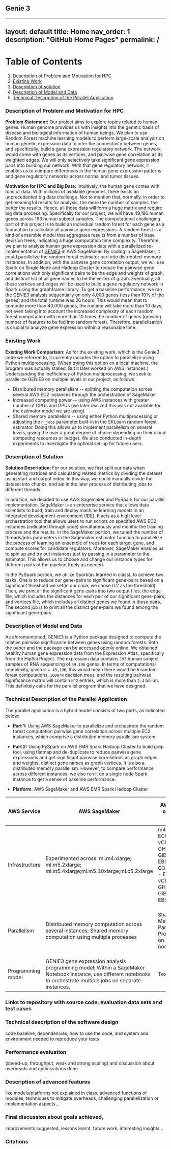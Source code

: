 ## Genie 3

---
layout: default
title: Home
nav_order: 1
description: "GitHub Home Pages"
permalink: /
---


# Table of Contents
1. [Description of Problem and Motivation for HPC](#introduction)
2. [Existing Work](#existing)
3. [Description of solution](#sol)
4. [Description of Model and Data](#model)
5. [Technical Description of the Parallel Application](#para)




### Description of Problem and Motivation for HPC <a name="introduction"></a>

**Problem Statement:**
Our project aims to explore topics related to human genes. Human genome provides us with insights into the genetic basis of disease and biological information of human beings. We plan to use Random Forest machine learning models to perform large-scale analysis on human genetic expression data to infer the connectivity between genes, and specifically, build a gene expression regulatory network. The network would come with genes as its vertices, and pairwise gene correlation as its weighted edges. We will only selectively take significant gene expression pairs into building our network. With that gene regulatory network, it enables us to compare differences in the human gene expression patterns and gene regulatory networks across normal and tumor tissues. 


**Motivation for HPC and Big Data:**
Intuitively, the human gene comes with tons of data. With millions of available genomes, there exists an unprecedented big data challenge. Not to mention that, normally, in order to get meaningful results for analysis, the more the number of samples, the better the results. Hence, all those data will form a huge matrix and require big data processing.
Specifically for our project, we will have 49,196 human genes across 193 human subject samples. The computational challenging part of this project is to build an individual random forest for each gene as a foundation to calculate all pairwise gene expressions. A random forest is a kind of ensemble model that aggregates results from a number of base decision trees, indicating a huge computation time complexity. 
Therefore, we plan to analyze human gene expression data with a parallelized re-implementation of [GENIE3](https://github.com/vahuynh/GENIE3) in AWS SageMaker. By coding in SageMaker, it could parallelize the random forest estimator part into distributed-memory instances. 
In addition, with the pairwise gene correlation output, we will use Spark on Single Node and Hadoop Cluster to reduce the pairwise gene correlations with only significant pairs to be the edge and weights of graph, and distinct list of all gene names to be the vertex of graph. Eventually, all these vertices and edges will be used to build a gene regulatory network in Spark using the graphframe library.
To get a baseline performance, we ran the GENIE3 analysis sequentially on only 4,000 genes (less than 10% of the genes) and the total runtime was 26 hours. This would mean that to compute more than 40,000 genes, the runtime will take more than 10 days, not even taking into account the increased complexity of each random forest computation with more than 10 times the number of genes (growing number of features to be fed into random forest). Therefore, parallelization is crucial to analyze gene expression within a reasonable time.

### Existing Work <a name="existing"></a>

 
**Existing Work Comparison:**
As for the existing work, which is the Genie3 code we referred to, it currently includes the option to parallelize using Python multiprocessing. (When trying this option on a local machine, the program was actually stalled. But it later worked on AWS instances.) Understanding the inefficiency of Python multiprocessing, we seek to parallelize GENIE3 on multiple levels in our project, as follows:
* Distributed memory parallelism -- splitting the computation across several AWS EC2 instances through the orchestration of SageMaker
* Increased computing power -- using AWS instances with greater number of CPUs and GPUs (we later realized this was not available for the estimator model we are using)
* Shared memory parallelism -- using either Python multiprocessing or adjusting the `n_jobs` parameter built-in in the SKLearn random forest estimator.
Doing this allows us to implement parallelism on several levels, giving the user a great degree of choice depending on their cloud computing resources or budget. We also conducted in-depth experiments to investigate the optimal set-up for future users.


### Description of Solution <a name="sol"></a>

**Solution Description:**
For our solution, we first split our data when generating matrices and calculating related metrics by dividing the dataset using start and output index. In this way, we could manually divide the dataset into chunks, and aid in the later process of distributing jobs to different threads. 
 
In addition, we decided to use AWS Sagemaker and PySpark for our parallel implementation. 
SageMaker is an enterprise service that allows data scientists to build, train and deploy machine learning models in an integrated development environment (IDE). It acts as a high level orchestration tool that allows users to run scripts on specified AWS EC2 instances (indicated through code) simultaneously and monitor the training process and the results. In the SageMaker portion, we tuned the number of threads/jobs parameters in the Sagemaker estimator function to parallelize the process of learning an ensemble of trees for each target gene, and compute scores for candidate regulators. Moreover, SageMaker enables us to spin up and try out instances just by passing in a parameter to the estimator. This allows us to choose and change our instance types for different parts of the pipeline freely as needed.
 
In the PySpark portion, we utilize Spark(as learned in class), to achieve two tasks. One is to reduce our gene-pairs to significant gene-pairs based on a significant threshold we set(in our case, we chose 0.2 as the threshold). Then, we print all the significant gene-pairs into two output files, the edge file, which includes the distances for each pair of our significant gene-pairs, and vertices file, which includes all distinct genes we found in those pairs. The second job is to print all the distinct gene-pairs we found among the significant gene-pairs.


### Description of Model and Data <a name="model"></a>
As aforementioned, GENIE3 is a Python package designed to compute the relative pairwise significance between genes using random forests. Both the paper and the package can be accessed openly online. 
We obtained healthy human gene expression data from the Expression Atlas, specifically from the HipSci Project. The expression data contains `193` human subject samples of RNA sequencing of `49,196` genes. 
In terms of computational complexity, given `N = 49,196`, this would mean there would be `N` random forest computations, `1000*N` decision trees, and the resulting pairwise significance matrix will contain `N^2` entries, which is more than `2.4` billion. This definitely calls for the parallel program that we have designed.



### Technical Description of the Parallel Application  <a name="para"></a>

The parallel application is a hybrid model consists of two parts, as indicated below:
* **Part 1:** Using AWS SageMaker to parallelize and orchestrate the random forest computation pairwise gene correlation across multiple EC2 instances, which comprise a distributed memory parallelism system.
* **Part 2:** Using PySpark on AWS EMR Spark Hadoop Cluster to build grep tool, using flatmap and de-duplicate to reduce pairwise gene expressions and get significant pairwise correlations as graph edges and weights, distinct gene names as graph vertices. It is also a distributed memory parallelism. However, to compare performance across different instances, we also run it on a single node Spark instance to get a sense of baseline performance.

* **Platform**: AWS SageMaker and AWS EMR Spark Hadoop Cluster

| AWS Service      | AWS SageMaker | AWS Spark on Single Node| AWS EMR Spark Hadoop Cluster|
| ----------- | ----------- |  ----------- |  ----------- |
| Infrastructure   | Experimented across: ml.m4.xlarge; ml.m5.2xlarge; ml.m5.4xlarge;ml.m5.10xlarge;ml.c5.2xlarge |m4.xlarge: - ECUs, 4 vCPUs, 2.4 GHz, -, 16 GiB memory, EBS only; G3.4xlarge: - ECUs, 16 vCPUs, 2.7 GHz, -, 122 GiB memory, EBS only)|m4.xlarge: - ECUs, 4 vCPUs, 2.4 GHz, -, 16 GiB memory, EBS only; G3.4xlarge: (not used due to vCPU limit)|
|  Parallelism   | Distributed memory computation across several instances; Shared memory computation using multiple processes|Shared-Memory Parallel Programming on a Single node| Distributed Memory in a cluster; Shared Memory; Parallel Data Processing|
| Programming model| GENIE3 gene expression analysis programming model; Within a SageMaker Notebook instance, use different notebooks to orchestrate multiple jobs on separate instances.|Text        |Text        |


### Links to repository with source code, evaluation data sets and test cases

### Technical description of the software design
code baseline, dependencies, how to use the code, and system and environment needed to reproduce your tests

### Performance evaluation 
(speed-up, throughput, weak and strong scaling) and discussion about overheads and optimizations done

### Description of advanced features 
like models/platforms not explained in class, advanced functions of modules, techniques to mitigate overheads, challenging parallelization or implementation aspects...

### Final discussion about goals achieved, 
improvements suggested, lessons learnt, future work, interesting insights…

### Citations
